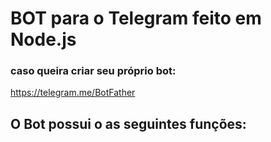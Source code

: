 # BOT para o Telegram feito em Node.js
### caso queira criar seu próprio bot:
https://telegram.me/BotFather

## O Bot possui o as seguintes funções:
